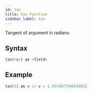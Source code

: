 ```yaml
---
id: tan
title: tan Function
sidebar_label: tan
---
```




Tangent of argument in radians.

## Syntax

```sql
tan(<x>) as <field>
```

## Example

```sql
tan(1) as v // v = 1.5574077246549023
```
